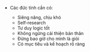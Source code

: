 - Các đức tính cần có:

  - Siêng năng, chịu khó
  - Self-research
  - Tư duy logic tốt
  - Không ngừng cải thiện bản thân
  - Đừng bao giờ cho mình là giỏi
  - Có mục tiêu và kế hoạch rõ ràng
